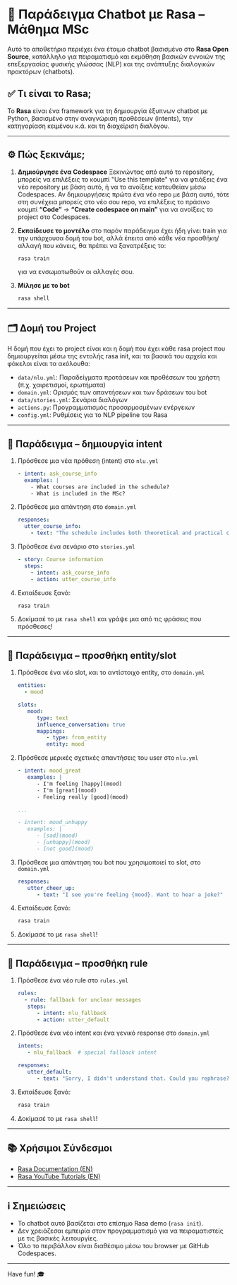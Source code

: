 # 🤖 Παράδειγμα Chatbot με Rasa – Μάθημα MSc

Αυτό το αποθετήριο περιέχει ένα έτοιμο chatbot βασισμένο στο **Rasa Open Source**, κατάλληλο για πειραματισμό και εκμάθηση βασικών εννοιών της επεξεργασίας φυσικής γλώσσας (NLP) και της ανάπτυξης διαλογικών πρακτόρων (chatbots).

## ✅ Τι είναι το Rasa;

Το **Rasa** είναι ένα framework για τη δημιουργία έξυπνων chatbot με Python, βασισμένο στην αναγνώριση προθέσεων (intents), την κατηγορίαση κειμένου κ.ά. και τη διαχείριση διαλόγου.

---

## ⚙️ Πώς ξεκινάμε;

1. **Δημιούργησε ένα Codespace**
   Ξεκινώντας από αυτό το repository, μπορείς να επιλέξεις το κουμπί "Use this template" για να φτιάξεις ένα νέο repository με βάση αυτό, ή να το ανοίξεις κατευθείαν μέσω Codespaces. Αν δημιουργήσεις πρώτα ένα νέο repo με βάση αυτό, τότε στη συνέχεια μπορείς στο νέο σου repo, να επιλέξεις το πράσινο κουμπί **“Code”** → **“Create codespace on main”** για να ανοίξεις το project στο Codespaces.

3. **Εκπαίδευσε το μοντέλο**
   στο παρόν παράδειγμα έχει ήδη γίνει train για την υπάρχουσα δομή του bot, αλλά έπειτα από κάθε νέα προσθήκη/αλλαγή που κάνεις, θα πρέπει να ξανατρέξεις το:
   ```bash
   rasa train
   ```
   για να ενσωματωθούν οι αλλαγές σου.

5. **Μίλησε με το bot**
   ```bash
   rasa shell
   ```

---

## 🗂️ Δομή του Project

Η δομή που έχει το project είναι και η δομή που έχει κάθε rasa project που δημιουργείται μέσω της εντολής rasa init, και τα βασικά του αρχεία και φάκελοι είναι τα ακόλουθα:

- `data/nlu.yml`: Παραδείγματα προτάσεων και προθέσεων του χρήστη (π.χ. χαιρετισμοί, ερωτήματα)
- `domain.yml`: Ορισμός των απαντήσεων και των δράσεων του bot
- `data/stories.yml`: Σενάρια διαλόγων
- `actions.py`: Προγραμματισμός προσαρμοσμένων ενέργειων
- `config.yml`: Ρυθμίσεις για το NLP pipeline του Rasa

---

## 🧚 Παράδειγμα – δημιουργία intent

1. Πρόσθεσε μια νέα πρόθεση (intent) στο `nlu.yml`  
   ```yaml
   - intent: ask_course_info
     examples: |
       - What courses are included in the schedule?
       - What is included in the MSc?
   ```

2. Πρόσθεσε μια απάντηση στο `domain.yml`  
   ```yaml
   responses:
     utter_course_info:
       - text: "The schedule includes both theoretical and practical courses regarding Artificial Intelligence and its applications in eduational settings."
   ```

3. Πρόσθεσε ένα σενάριο στο `stories.yml`  
   ```yaml
   - story: Course information
     steps:
       - intent: ask_course_info
       - action: utter_course_info
   ```

4. Εκπαίδευσε ξανά:
   ```bash
   rasa train
   ```

5. Δοκίμασέ το με `rasa shell` και γράψε μια από τις φράσεις που πρόσθεσες!

---

## 🧚 Παράδειγμα – προσθήκη entity/slot

1. Πρόσθεσε ένα νέο slot, και το αντίστοιχο entity, στο `domain.yml`  
   ```yaml
   entities:
     - mood

   slots:
      mood:
         type: text
         influence_conversation: true
         mappings:
            - type: from_entity
            entity: mood
   ```

2. Πρόσθεσε μερικές σχετικές απαντήσεις του user στο `nlu.yml`  
   ```yaml
   - intent: mood_great
      examples: |
         - I'm feeling [happy](mood)
         - I'm [great](mood)
         - Feeling really [good](mood)
   
   ...

   - intent: mood_unhappy
      examples: |
         - [sad](mood)
         - [unhappy](mood)
         - [not good](mood)
   ```

3. Πρόσθεσε μια απάντηση του bot που χρησιμοποιεί το slot, στο `domain.yml`  
   ```yaml
   responses:
      utter_cheer_up:
         - text: "I see you're feeling {mood}. Want to hear a joke?"
   ```

4. Εκπαίδευσε ξανά:
   ```bash
   rasa train
   ```

5. Δοκίμασέ το με `rasa shell`!

---

## 🧚 Παράδειγμα – προσθήκη rule

1. Πρόσθεσε ένα νέο rule στο `rules.yml`  
   ```yaml
   rules:
     - rule: fallback for unclear messages
      steps:
         - intent: nlu_fallback
         - action: utter_default
   ```

2. Πρόσθεσε ένα νέο intent και ένα γενικό response στο `domain.yml`  
   ```yaml
   intents:
      - nlu_fallback  # special fallback intent

   responses:
      utter_default:
         - text: "Sorry, I didn't understand that. Could you rephrase?"
   ```

3. Εκπαίδευσε ξανά:
   ```bash
   rasa train
   ```

4. Δοκίμασέ το με `rasa shell`!

---

## 📚 Χρήσιμοι Σύνδεσμοι

- [Rasa Documentation (EN)](https://legacy-docs-oss.rasa.com/docs/rasa/)
- [Rasa YouTube Tutorials (EN)](https://www.youtube.com/watch?v=Ap62n_YAVZ8&list=PL75e0qA87dlEjGAc9j9v3a5h1mxI2Z9fi)

---

## ℹ️ Σημειώσεις

- Το chatbot αυτό βασίζεται στο επίσημο Rasa demo (`rasa init`).
- Δεν χρειάζεσαι εμπειρία στον προγραμματισμό για να πειραματιστείς με τις βασικές λειτουργίες.
- Όλο το περιβάλλον είναι διαθέσιμο μέσω του browser με GitHub Codespaces.

---

Have fun! 🎓
